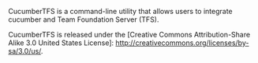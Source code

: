 CucumberTFS is a command-line utility that allows users to integrate cucumber and Team Foundation Server (TFS).

CucumberTFS is released under the [Creative Commons Attribution-Share Alike 3.0 United States License]:  http://creativecommons.org/licenses/by-sa/3.0/us/.